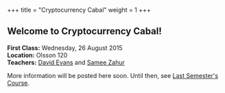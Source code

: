 +++
title = "Cryptocurrency Cabal"
weight = 1
+++

## Welcome to Cryptocurrency Cabal!

**First Class:** Wednesday, 26 August 2015  
**Location:** Olsson 120  
**Teachers:** [David Evans](http://www.cs.virginia.edu/evans) and [Samee Zahur](http://www.cs.virginia.edu/~sza4uq/)

More information will be posted here soon.  Until then, see [Last Semester's Course](0/).



